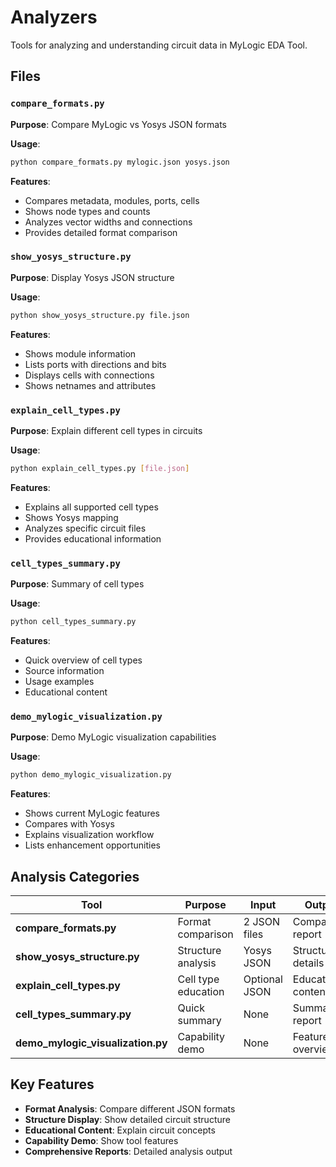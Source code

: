 # Analyzers

Tools for analyzing and understanding circuit data in MyLogic EDA Tool.

## Files

### `compare_formats.py`
**Purpose**: Compare MyLogic vs Yosys JSON formats

**Usage**:
```bash
python compare_formats.py mylogic.json yosys.json
```

**Features**:
- Compares metadata, modules, ports, cells
- Shows node types and counts
- Analyzes vector widths and connections
- Provides detailed format comparison

### `show_yosys_structure.py`
**Purpose**: Display Yosys JSON structure

**Usage**:
```bash
python show_yosys_structure.py file.json
```

**Features**:
- Shows module information
- Lists ports with directions and bits
- Displays cells with connections
- Shows netnames and attributes

### `explain_cell_types.py`
**Purpose**: Explain different cell types in circuits

**Usage**:
```bash
python explain_cell_types.py [file.json]
```

**Features**:
- Explains all supported cell types
- Shows Yosys mapping
- Analyzes specific circuit files
- Provides educational information

### `cell_types_summary.py`
**Purpose**: Summary of cell types

**Usage**:
```bash
python cell_types_summary.py
```

**Features**:
- Quick overview of cell types
- Source information
- Usage examples
- Educational content

### `demo_mylogic_visualization.py`
**Purpose**: Demo MyLogic visualization capabilities

**Usage**:
```bash
python demo_mylogic_visualization.py
```

**Features**:
- Shows current MyLogic features
- Compares with Yosys
- Explains visualization workflow
- Lists enhancement opportunities

## Analysis Categories

| Tool | Purpose | Input | Output |
|------|---------|-------|--------|
| **compare_formats.py** | Format comparison | 2 JSON files | Comparison report |
| **show_yosys_structure.py** | Structure analysis | Yosys JSON | Structure details |
| **explain_cell_types.py** | Cell type education | Optional JSON | Educational content |
| **cell_types_summary.py** | Quick summary | None | Summary report |
| **demo_mylogic_visualization.py** | Capability demo | None | Feature overview |

## Key Features

- **Format Analysis**: Compare different JSON formats
- **Structure Display**: Show detailed circuit structure
- **Educational Content**: Explain circuit concepts
- **Capability Demo**: Show tool features
- **Comprehensive Reports**: Detailed analysis output
